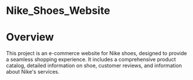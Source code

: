 # Nike_Shoes_Website

# Overview
This project is an e-commerce website for Nike shoes, designed to provide a seamless shopping experience. It includes a comprehensive product catalog, detailed information on  shoe, customer reviews, and information about Nike's services.
